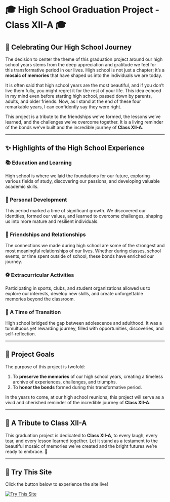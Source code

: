 # 🎓 High School Graduation Project - Class XII-A 🎓

## 🏫 Celebrating Our High School Journey

The decision to center the theme of this graduation project around our high school years stems from the deep appreciation and gratitude we feel for this transformative period in our lives. High school is not just a chapter; it’s a **mosaic of memories** that have shaped us into the individuals we are today.

It is often said that high school years are the most beautiful, and if you don’t live them fully, you might regret it for the rest of your life. This idea echoed in my mind even before starting high school, passed down by parents, adults, and older friends. Now, as I stand at the end of these four remarkable years, I can confidently say they were right.  

This project is a tribute to the friendships we’ve formed, the lessons we’ve learned, and the challenges we’ve overcome together. It is a living reminder of the bonds we’ve built and the incredible journey of **Class XII-A**.

---

## ✨ Highlights of the High School Experience

### 📚 Education and Learning
High school is where we laid the foundations for our future, exploring various fields of study, discovering our passions, and developing valuable academic skills.

### 🌱 Personal Development
This period marked a time of significant growth. We discovered our identities, formed our values, and learned to overcome challenges, shaping us into more mature and resilient individuals.

### 🤝 Friendships and Relationships
The connections we made during high school are some of the strongest and most meaningful relationships of our lives. Whether during classes, school events, or time spent outside of school, these bonds have enriched our journey.

### ⚽ Extracurricular Activities
Participating in sports, clubs, and student organizations allowed us to explore our interests, develop new skills, and create unforgettable memories beyond the classroom.

### 🔄 A Time of Transition
High school bridged the gap between adolescence and adulthood. It was a tumultuous yet rewarding journey, filled with opportunities, discoveries, and self-reflection.

---

## 🎯 Project Goals

The purpose of this project is twofold:
1. To **preserve the memories** of our high school years, creating a timeless archive of experiences, challenges, and triumphs.
2. To **honor the bonds** formed during this transformative period.  

In the years to come, at our high school reunions, this project will serve as a vivid and cherished reminder of the incredible journey of **Class XII-A**.

---

## 🌟 A Tribute to Class XII-A

This graduation project is dedicated to **Class XII-A**, to every laugh, every tear, and every lesson learned together. Let it stand as a testament to the beautiful mosaic of memories we’ve created and the bright futures we’re ready to embrace. 💫

---

## 🚀 Try This Site

Click the button below to experience the site live!

[![Try This Site](https://img.shields.io/badge/Try%20This%20Site-Visit%20Now-blue)](https://utzu02.github.io/Class-Final-Yearbook/)
